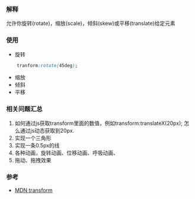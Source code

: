 
### 解释

允许你旋转(rotate)，缩放(scale)，倾斜(skew)或平移(translate)给定元素
### 使用
- 旋转
```CSS
    tranform:rotate(45deg);
```
- 缩放
- 倾斜
- 平移


### 相关问题汇总
1. 如何通过js获取transform里面的数值，例如transform:translateX(20px); 怎么通过js动态获取到20px.
2. 实现一个三角形
3. 实现一条0.5px的线
4. 各种动画，旋转动画、位移动画、呼吸动画、
5. 拖动、拖拽效果

### 参考  
- [MDN transform](https://developer.mozilla.org/zh-CN/docs/Web/CSS/transform)